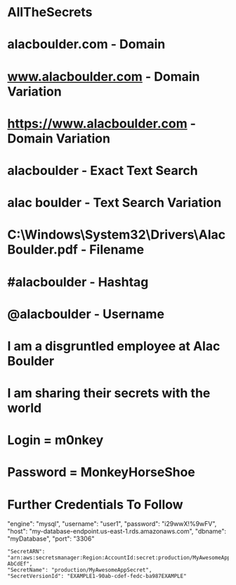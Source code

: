 # AllTheSecrets

# alacboulder.com - Domain
# www.alacboulder.com - Domain Variation
# https://www.alacboulder.com - Domain Variation

# alacboulder - Exact Text Search
# alac boulder - Text Search Variation

# C:\Windows\System32\Drivers\AlacBoulder.pdf - Filename
# #alacboulder - Hashtag
# @alacboulder - Username


# I am a disgruntled employee at Alac Boulder
# I am sharing their secrets with the world

# Login = m0nkey
# Password = MonkeyHorseShoe
# Further Credentials To Follow

"engine": "mysql",
  "username": "user1",
  "password": "i29wwX!%9wFV",
  "host": "my-database-endpoint.us-east-1.rds.amazonaws.com",
  "dbname": "myDatabase",
  "port": "3306"
  
    "SecretARN": "arn:aws:secretsmanager:Region:AccountId:secret:production/MyAwesomeAppSecret-AbCdEf",
    "SecretName": "production/MyAwesomeAppSecret",
    "SecretVersionId": "EXAMPLE1-90ab-cdef-fedc-ba987EXAMPLE"
